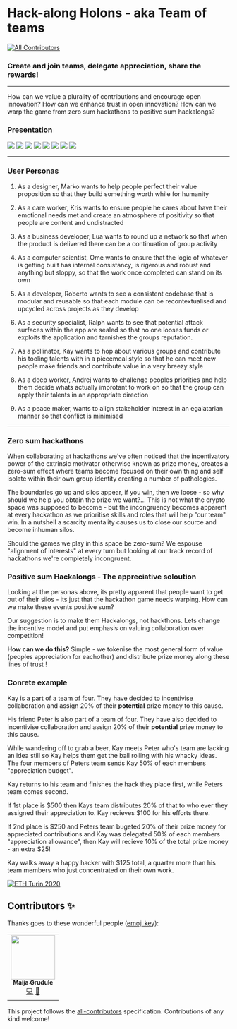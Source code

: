 # Hack-along Holons - aka Team of teams
<!-- ALL-CONTRIBUTORS-BADGE:START - Do not remove or modify this section -->
[![All Contributors](https://img.shields.io/badge/all_contributors-1-orange.svg?style=flat-square)](#contributors-)
<!-- ALL-CONTRIBUTORS-BADGE:END -->

### Create and join teams, delegate appreciation, share the rewards!
--------

How can we value a plurality of contributions and encourage open innovation?
How can we enhance trust in open innovation?
How can we warp the game from zero sum hackathons to positive sum hackalongs?

### Presentation
![](images/presie4.png)
![](images/frontend.jpg)
![](images/presie5.png)
![](images/presie6.png)
![](images/presie7.png)
![](images/presie8.png)
![](images/presie9.png)
![](images/presie10.png)

--------
### User Personas

1) As a designer, Marko wants to help people perfect their value proposition so that they build something worth while for humanity

2) As a care worker, Kris wants to ensure people he cares about have their emotional needs met and create an atmosphere of positivity so that people are content and undistracted

3) As a business developer, Lua wants to round up a network so that when the product is delivered there can be a continuation of group activity

4) As a computer scientist, Ome wants to ensure that the logic of whatever is getting built has internal consistancy, is rigerous and robust and anything but sloppy, so that the work once completed can stand on its own

5) As a developer, Roberto wants to see a consistent codebase that is modular and reusable so that each module can be recontextualised and upcycled across projects as they develop

6) As a security specialist, Ralph wants to see that potential attack surfaces within the app are sealed so that no one looses funds or exploits the application and tarnishes the groups reputation.

7) As a pollinator, Kay wants to hop about various groups and contribute his tooling talents with in a piecemeal style so that he can meet new people make friends and contribute value in a very breezy style

8) As a deep worker, Andrej wants to challenge peoples priorities and help them decide whats actually improtant to work on so that the group can apply their talents in an appropriate direction

9) As a peace maker, wants to align stakeholder interest in an egalatarian manner so that conflict is minimised

----------

### Zero sum hackathons

When collaborating at hackathons we've often noticed that the incentivatory power of the extrinsic motivator otherwise known as prize money, creates a zero-sum effect where teams become focused on their own thing and self isolate within their own group identity creating a number of pathologies.

The boundaries go up and silos appear, if you win, then we loose - so why should we help you obtain the prize we want?... This is not what the crypto space was supposed to become - but the incongruency becomes apparent at every hackathon as we prioritise skills and roles that will help "our team" win. In a nutshell a scarcity mentality causes us to close our source and become inhuman silos.

Should the games we play in this space be zero-sum? We espouse "alignment of interests" at every turn but looking at our track record of hackathons we're completely incongruent.

### Positive sum Hackalongs - The appreciative soloution
Looking at the personas above, its pretty apparent that people want to get out of their silos - its just that the hackathon game needs warping. How can we make these events positive sum?

Our suggestion is to make them Hackalongs, not hackthons. Lets change the incentive model and put emphasis on valuing collaboration over competition!

**How can we do this?** Simple - we tokenise the most general form of value (peoples appreciation for eachother) and distribute prize money along these lines of trust !

### Conrete example
Kay is a part of a team of four. They have decided to incentivise collaboration and assign 20% of their **potential** prize money to this cause.

His friend Peter is also part of a team of four. They have also decided to incentivise collaboration and assign 20% of their **potential** prize money to this cause.

While wandering off to grab a beer, Kay meets Peter who's team are lacking an idea still so Kay helps them get the ball rolling with his whacky ideas. The four members of Peters team sends Kay 50% of each members "appreciation budget".

Kay returns to his team and finishes the hack they place first, while Peters team comes second.

If 1st place is $500 then Kays team distributes 20% of that to who ever they assigned their appreciation to. Kay recieves $100 for his efforts there.

If 2nd place is $250 and Peters team bugeted 20% of their prize money for appreciated contributions and Kay was delegated 50% of each members "appreciation allowance", then Kay will recieve 10% of the total prize money - an extra $25!

Kay walks away a happy hacker with $125 total, a quarter more than his team members who just concentrated on their own work.

[![ETH Turin 2020](https://img.shields.io/badge/%CE%9E-ETH%20Turin%202020-F64060.svg)](https://ethturin.com)

## Contributors ✨

Thanks goes to these wonderful people ([emoji key](https://allcontributors.org/docs/en/emoji-key)):

<!-- ALL-CONTRIBUTORS-LIST:START - Do not remove or modify this section -->
<!-- prettier-ignore-start -->
<!-- markdownlint-disable -->
<table>
  <tr>
    <td align="center"><a href="http://maijagrudule.com/"><img src="https://avatars2.githubusercontent.com/u/34912439?v=4" width="100px;" alt=""/><br /><sub><b>Maija Grudule</b></sub></a><br /><a href="https://github.com/hack-along/hack-along-holons/commits?author=MGrudule" title="Code">💻</a> <a href="#design-MGrudule" title="Design">🎨</a></td>
  </tr>
</table>

<!-- markdownlint-enable -->
<!-- prettier-ignore-end -->
<!-- ALL-CONTRIBUTORS-LIST:END -->

This project follows the [all-contributors](https://github.com/all-contributors/all-contributors) specification. Contributions of any kind welcome!